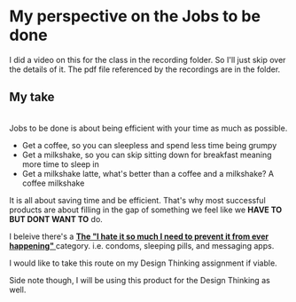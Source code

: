 <p><h1>My perspective on the Jobs to be done</h1>

I did a video on this for the class in the recording folder. So I'll just skip over the details of it.
The pdf file referenced by the recordings are in the folder.</p>

<p>
<h2>My take</h2>
<br>
Jobs to be done is about being efficient with your time as much as possible. 
<ul>
  <li>Get a coffee, so you can sleepless and spend less time being grumpy</li>
  <li>Get a milkshake, so you can skip sitting down for breakfast meaning more time to sleep in </li>
  <li>Get a milkshake latte, what's better than a coffee and a milkshake? A coffee milkshake </li>
</ul>

It is all about saving time and be efficient. That's why most successful products are about filling in the gap of something we feel like we <b>HAVE TO BUT DONT WANT TO</b> do.

I beleive there's a <b><u> The "I hate it so much I need to prevent it from ever happening" </b></u> category. i.e. condoms, sleeping pills, and messaging apps.

I would like to take this route on my Design Thinking assignment if viable.
</p>

Side note though, I will be using this product for the Design Thinking as well.
